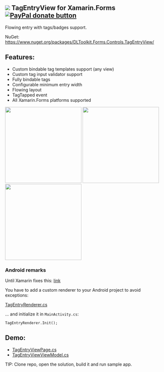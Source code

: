 ## ![](http://res.cloudinary.com/dqeaiomo8/image/upload/c_scale,w_50/v1444578527/DLToolkit/Forms-Controls-128.png) TagEntryView for Xamarin.Forms [![PayPal donate button](http://img.shields.io/paypal/donate.png?color=green)](https://www.paypal.com/cgi-bin/webscr?cmd=_s-xclick&hosted_button_id=VPZ4KHKHXXHR2 "Donate to this project using Paypal")

Flowing entry with tags/badges support.

NuGet: https://www.nuget.org/packages/DLToolkit.Forms.Controls.TagEntryView/

## Features: 
- Custom bindable tag templates support (any view)
- Custom tag input validator support
- Fully bindable tags
- Configurable minimum entry width
- Flowing layout
- TagTapped event
- All Xamarin.Forms platforms supported

<img src="https://raw.githubusercontent.com/daniel-luberda/DLToolkit.Forms.Controls/master/TagEntryView/Screenshots/Android_01.png" width="250"/> <img src="https://raw.githubusercontent.com/daniel-luberda/DLToolkit.Forms.Controls/master/TagEntryView/Screenshots/Android_02.png" width="250"/> <img src="https://raw.githubusercontent.com/daniel-luberda/DLToolkit.Forms.Controls/master/TagEntryView/Screenshots/iOS_01.png" width="250"/>

### Android remarks
Until Xamarin fixes this: [link](http://stackoverflow.com/questions/10593022/monodroid-error-when-calling-constructor-of-custom-view-twodscrollview/10603714#10603714)

You have to add a custom renderer to your Android project to avoid exceptions:

[TagEntryRenderer.cs](https://github.com/daniel-luberda/DLToolkit.Forms.Controls/blob/master/Examples/Droid/Renderers/TagEntryRenderer.cs) 

... and initialize it in `MainActivity.cs`:

`TagEntryRenderer.Init();`

## Demo:

- [TagEntryViewPage.cs](https://github.com/daniel-luberda/DLToolkit.Forms.Controls/blob/master/Examples/Pages/TagEntryViewPage.cs)
- [TagEntryViewViewModel.cs](https://github.com/daniel-luberda/DLToolkit.Forms.Controls/blob/master/Examples/PageModels/TagEntryViewPageModel.cs)

TIP: Clone repo, open the solution, build it and run sample app. 